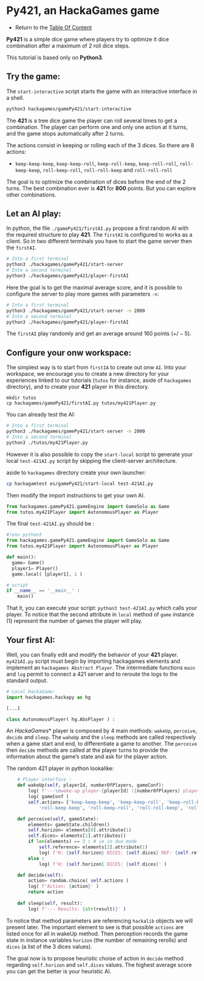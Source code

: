 # Py421, an HackaGames game

- Return to the [Table Of Content](toc.md)

**Py421** is a simple dice game where players try to optimize it dice combination after a maximum of 2 roll dice steps.

This tutorial is based only on **Python3**.

## Try the game:

The `start-interactive` script starts the game with an interactive interface in a shell.

```sh
python3 hackagames/gamePy421/start-interactive
```

The **421** is a tree dice game the player can roll several times to get a combination.
The player can perform one and only one action at it turns, and the game stops automatically after 2 turns.

The actions consist in keeping or rolling each of the 3 dices. So there are 8 actions:

- `keep-keep-keep`,  `keep-keep-roll`,  `keep-roll-keep`,  `keep-roll-roll`, `roll-keep-keep`,  `roll-keep-roll`,  `roll-roll-keep` and `roll-roll-roll`

The goal is to optimize the combination of dices before the end of the 2 turns.
The best combination ever is **421** for **800** points.
But you can explore other combinations.


## Let an AI play:

In python, the file `./gamePy421/firstAI.py` propose a first random AI with the required structure to play **421**.
The `firstAI` is configured to works as a client. So in two different terminals you have to start the game server then the `firstAI`.

```sh
# Into a first terminal
python3 ./hackagames/gamePy421/start-server
# Into a second terminal
python3 ./hackagames/gamePy421/player-firstAI
```

Here the goal is to get the maximal average score, and it is possible to configure the server to play more games with parameters `-n`:

```sh
# Into a first terminal
python3 ./hackagames/gamePy421/start-server -n 2000
# Into a second terminal
python3 ./hackagames/gamePy421/player-firstAI
```

The `firstAI` play randomly and get an average around $160$ points ($+/-5$).


## Configure your onw workspace:

The simplest way is to start from `firstIA` to create out onw `AI`.
Into your workspace, we encourage you to create a new directory for your experiences linked to our tutorials (`tutos` for instance, aside of `hackagames` directory),
and to create your **421** player in this directory.

```
mkdir tutos
cp hackagames/gamePy421/firstAI.py tutos/my421Player.py
```

You can already test the AI: 

```sh
# Into a first terminal
python3 ./hackagames/gamePy421/start-server -n 2000
# Into a second terminal
python3 ./tutos/my421Player.py
```

However it is also possible to copy the `start-local` script to generate your local `test-421AI.py` script by skipping the client-server architecture.

aside to `hackagames` directory create your own launcher:

```sh
cp hackagamtest es/gamePy421/start-local test-421AI.py
```

Then modify the import instructions to get your own AI.

```python
from hackagames.gamePy421.gameEngine import GameSolo as Game
from tutos.my421Player import AutonomousPlayer as Player
```

The final `test-421AI.py` should be :

```python
#!env python3
from hackagames.gamePy421.gameEngine import GameSolo as Game
from tutos.my421Player import AutonomousPlayer as Player

def main():
  game= Game()
  player1= Player()
  game.local( [player1], 1 )

# script
if __name__ == '__main__' :
    main()
```

That it, you can execute your script: `python3 test-421AI.py` which calls your player.
To notice that the second attribute in `local` method of `game` instance ($1$) represent the number of games the player will play.


## Your first AI:

Well, you can finally edit and modify the behavior of your **421** player.
`my421AI.py` script must begin by importing hackagames elements and implement an `hackagames Abstract Player`.
The intermediate functions `main` and `log` permit to connect a 421 server and to reroute the logs to the standard output.


```python
# Local HackaGame:
import hackagames.hackapy as hg

[...]

class AutonomousPlayer( hg.AbsPlayer ) :
```

An *HackaGames** player is composed by 4 main methods: `wakeUp`, `perceive`, `decide` and `sleep`.
The `waheUp` and the `sleep` methods are called respectively when a game start and end, to differentiate a game to another.
The  `perceive` then `decide` methods are called at the player turns to provide the information about the game’s state and ask for the player action.

The random 421 player in python lookalike: 

```python
    # Player interface :
    def wakeUp(self, playerId, numberOfPlayers, gameConf):
        log( f'---\nwake-up player-{playerId} ({numberOfPlayers} players)')
        log( gameConf )
        self.actions= ['keep-keep-keep', 'keep-keep-roll', 'keep-roll-keep', 'keep-roll-roll',
            'roll-keep-keep', 'roll-keep-roll', 'roll-roll-keep', 'roll-roll-roll' ]

    def perceive(self, gameState):
        elements= gameState.children()
        self.horizon= elements[0].attribute(1)
        self.dices= elements[1].attributes()
        if len(elements) == 3 : # ie in duo mode
            self.reference= elements[2].attribute(1)
            log( f'H: {self.horizon} DICES: {self.dices} REF: {self.reference}' )
        else :
            log( f'H: {self.horizon} DICES: {self.dices}' )

    def decide(self):
        action= random.choice( self.actions )
        log( f'Action: {action}' )
        return action
    
    def sleep(self, result):
        log( f'--- Results: {str(result)}' )
```

To notice that method parameters are referencing `hackalib` objects we will present later.
The important element to see is that possible `actions` are listed once for all in wakeUp method.
Then perception records the game state in instance variables `horizon` (the number of remaining rerolls) and `dices` (a list of the 3 dices values).

The goal now is to propose heuristic choise of action in `decide` method regarding `self.horizon` and `self.dices` values.
The highest average score you can get the better is your heuristic AI.

